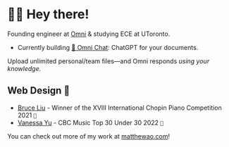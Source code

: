 # 👋🏼 Hey there! 
Founding engineer at [Omni](https://omnilabs.ai/) & studying ECE at UToronto. 

- Currently building [💬 Omni Chat](https://omnilabs.ai/chat): ChatGPT for your documents. 

Upload unlimited personal/team files—and Omni responds *using your knowledge.* 

## Web Design 🎨

- [Bruce Liu](https://bruceliu.matthewao.com) - Winner of the XVIII International
Chopin Piano Competition 2021 `🎹`
- [Vanessa Yu](https://vanessayu.com) - CBC Music Top 30 Under 30 2022 `🎹`

You can check out more of my work at [matthewao.com](https://matthewao.com)!

